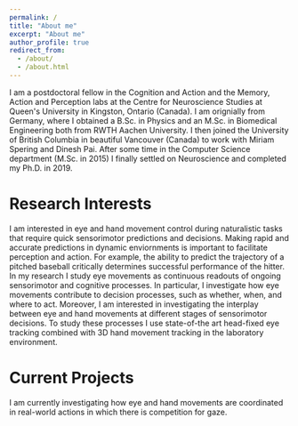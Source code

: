 ```yaml
---
permalink: /
title: "About me"
excerpt: "About me"
author_profile: true
redirect_from: 
  - /about/
  - /about.html
---
```


I am a postdoctoral fellow in the Cognition and Action and the Memory, Action and Perception labs at the Centre for Neuroscience Studies at Queen's University in Kingston, Ontario (Canada). I am orignially from Germany, where I obtained a B.Sc. in Physics and an M.Sc. in Biomedical Engineering both from RWTH Aachen University. I then joined the University of British Columbia in beautiful Vancouver (Canada) to work with Miriam Spering and Dinesh Pai. After some time in the Computer Science department (M.Sc. in 2015) I finally settled on Neuroscience and completed my Ph.D. in 2019. 

Research Interests
======
I am interested in eye and hand movement control during naturalistic tasks that require quick sensorimotor predictions and decisions. Making rapid and accurate predictions in dynamic enviornments is important to facilitate perception and action. For example, the ability to predict the trajectory of a pitched baseball critically determines successful performance of the hitter. In my research I study eye movements as continuous readouts of ongoing sensorimotor and cognitive processes. In particular, I investigate how eye movements contribute to decision processes, such as whether, when, and where to act. Moreover, I am interested in investigating the interplay between eye and hand movements at different stages of sensorimotor decisions. To study these processes I use state-of-the art head-fixed eye tracking combined with 3D hand movement tracking in the laboratory environment. 

Current Projects
======
I am currently investigating how eye and hand movements are coordinated in real-world actions in which there is competition for gaze.
